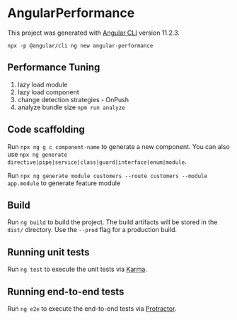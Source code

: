 # AngularPerformance

This project was generated with [Angular CLI](https://github.com/angular/angular-cli) version 11.2.3.

`npx -p @angular/cli ng new angular-performance`

## Performance Tuning

1. lazy load module
2. lazy load component
3. change detection strategies - OnPush
4. analyze bundle size `npm run analyze`

## Code scaffolding

Run `npx ng g c component-name` to generate a new component. You can also use `npx ng generate directive|pipe|service|class|guard|interface|enum|module`.

Run `npx ng generate module customers --route customers --module app.module` to generate feature module

## Build

Run `ng build` to build the project. The build artifacts will be stored in the `dist/` directory. Use the `--prod` flag for a production build.

## Running unit tests

Run `ng test` to execute the unit tests via [Karma](https://karma-runner.github.io).

## Running end-to-end tests

Run `ng e2e` to execute the end-to-end tests via [Protractor](http://www.protractortest.org/).
